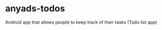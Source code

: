 anyads-todos
============

Android app that allows people to keep track of their tasks (Todo list app)
